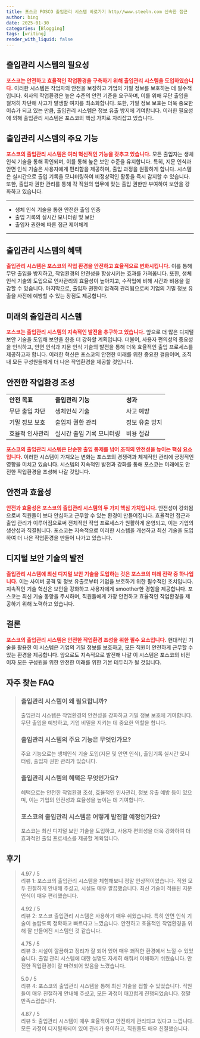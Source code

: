```yaml
---
title: 포스코 POSCO 출입관리 시스템 바로가기 http//www.steeln.com 신속한 접근
author: bing
date: 2025-01-30
categories: [Blogging]
tags: [writing]
render_with_liquid: false
---
```



<h2 id='출입관리 시스템의 필요성'>출입관리 시스템의 필요성</h2>

<p><b><span style="color: #ee2323;">포스코는 안전하고 효율적인 작업환경을 구축하기 위해 출입관리 시스템을 도입하였습니다.</span></b> 이러한 시스템은 작업자의 안전을 보장하고 기업의 기밀 정보를 보호하는 데 필수적입니다. 회사의 작업환경은 높은 수준의 안전 기준을 요구하며, 이를 위해 무단 출입을 철저히 차단해 사고가 발생할 여지를 최소화합니다. 또한, 기밀 정보 보호는 더욱 중요한 이슈가 되고 있는 만큼, 출입관리 시스템은 정보 유출 방지에 기여합니다. 이러한 필요성에 의해 출입관리 시스템은 포스코의 핵심 가치로 자리잡고 있습니다.</p>

<h2 id='출입관리 시스템의 주요 기능'>출입관리 시스템의 주요 기능</h2>

<p><b><span style="color: #ee2323;">포스코의 출입관리 시스템은 여러 혁신적인 기능을 갖추고 있습니다.</span></b> 모든 출입자는 생체 인식 기술을 통해 확인되며, 이를 통해 높은 보안 수준을 유지합니다. 특히, 지문 인식과 안면 인식 기술은 사용자에게 편리함을 제공하며, 출입 과정을 원활하게 합니다. 시스템은 실시간으로 출입 기록을 모니터링하여 비정상적인 활동을 즉시 감지할 수 있습니다. 또한, 출입자 권한 관리를 통해 각 직원의 업무에 맞는 출입 권한만 부여하여 보안을 강화하고 있습니다.</p>

<hr />

<ul>
    <li>생체 인식 기술을 통한 안전한 출입 인증</li>
    <li>출입 기록의 실시간 모니터링 및 보안</li>
    <li>출입자 권한에 따른 접근 제어체계</li>
</ul>

<hr />

<h2 id='출입관리 시스템의 혜택'>출입관리 시스템의 혜택</h2>

<p><b><span style="color: #ee2323;">출입관리 시스템은 포스코의 작업 환경을 안전하고 효율적으로 변화시킵니다.</span></b> 이를 통해 무단 출입을 방지하고, 작업환경의 안전성을 향상시키는 효과를 가져옵니다. 또한, 생체 인식 기술의 도입으로 인사관리의 효율성이 높아지고, 수작업에 비해 시간과 비용을 절감할 수 있습니다. 마지막으로, 출입자 권한이 엄격히 관리됨으로써 기업의 기밀 정보 유출을 사전에 예방할 수 있는 장점도 제공합니다.</p>

<h2 id='미래의 출입관리 시스템'>미래의 출입관리 시스템</h2>

<p><b><span style="color: #ee2323;">포스코는 출입관리 시스템의 지속적인 발전을 추구하고 있습니다.</span></b> 앞으로 더 많은 디지털 보안 기술을 도입해 보안을 한층 더 강화할 계획입니다. 더불어, 사용자 편의성의 중요성을 인식하고, 안면 인식과 지문 인식 기술의 발전을 통해 더욱 효율적인 출입 프로세스를 제공하고자 합니다. 이러한 혁신은 포스코의 안전한 미래를 위한 중요한 걸음이며, 조직 내 모든 구성원들에게 더 나은 작업환경을 제공할 것입니다.</p>

<h2 id='안전한 작업환경 조성'>안전한 작업환경 조성</h2>

<table>
    <tr>
        <td><b>안전 목표</b></td>
        <td><b>출입관리 기능</b></td>
        <td><b>성과</b></td>
    </tr>
    <tr>
        <td>무단 출입 차단</td>
        <td>생체인식 기술</td>
        <td>사고 예방</td>
    </tr>
    <tr>
        <td>기밀 정보 보호</td>
        <td>출입자 권한 관리</td>
        <td>정보 유출 방지</td>
    </tr>
    <tr>
        <td>효율적 인사관리</td>
        <td>실시간 출입 기록 모니터링</td>
        <td>비용 절감</td>
    </tr>
</table>

<p><b><span style="color: #ee2323;">포스코의 출입관리 시스템은 단순한 출입 통제를 넘어 조직의 안전성을 높이는 핵심 요소입니다.</span></b> 이러한 시스템이 가져오는 변화는 포스코의 경쟁력과 체계적인 관리에 긍정적인 영향을 미치고 있습니다. 시스템의 지속적인 발전과 강화를 통해 포스코는 미래에도 안전한 작업환경을 조성해 나갈 것입니다.</p>

<h2 id='안전과 효율성'>안전과 효율성</h2>

<p><b><span style="color: #ee2323;">안전과 효율성은 포스코의 출입관리 시스템의 두 가지 핵심 가치입니다.</span></b> 안전성이 강화됨으로써 직원들이 보다 안심하고 근무할 수 있는 환경이 만들어집니다. 효율적인 접근과 출입 관리가 이루어짐으로써 전체적인 작업 프로세스가 원활하게 운영되고, 이는 기업의 생산성과 직결됩니다. 포스코는 지속적으로 이러한 시스템을 개선하고 최신 기술을 도입하여 더 나은 작업환경을 만들어 나가고 있습니다.</p>

<h2 id='디지털 보안 기술의 발전'>디지털 보안 기술의 발전</h2>

<p><b><span style="color: #ee2323;">출입관리 시스템에 최신 디지털 보안 기술을 도입하는 것은 포스코의 미래 전략 중 하나입니다.</span></b> 이는 사이버 공격 및 정보 유출로부터 기업을 보호하기 위한 필수적인 조치입니다. 지속적인 기술 혁신은 보안을 강화하고 사용자에게 smoother한 경험을 제공합니다. 포스코는 최신 기술 동향을 주시하며, 직원들에게 가장 안전하고 효율적인 작업환경을 제공하기 위해 노력하고 있습니다.</p>

<h2 id='결론'>결론</h2>

<p><b><span style="color: #ee2323;">포스코의 출입관리 시스템은 안전한 작업환경 조성을 위한 필수 요소입니다.</span></b> 현대적인 기술을 활용한 이 시스템은 기업의 기밀 정보를 보호하고, 모든 직원이 안전하게 근무할 수 있는 환경을 제공합니다. 앞으로도 지속적으로 발전해 나갈 이 시스템은 포스코의 비전이자 모든 구성원을 위한 안전한 미래를 위한 기본 테두리가 될 것입니다.</p>


<h2 id='자주_찾는_FAQ'>자주 찾는 FAQ</h2>
<div itemscope="" itemtype="https://schema.org/FAQPage"> 
<blockquote> 
<div itemscope="" itemprop="mainEntity" itemtype="https://schema.org/Question"> 
<h3 itemprop="name">출입관리 시스템이 왜 필요합니까?</h3> 
<div itemscope="" itemprop="acceptedAnswer" itemtype="https://schema.org/Answer"> 
<span itemprop="text"> 
<p>출입관리 시스템은 작업환경의 안전성을 강화하고 기밀 정보 보호에 기여합니다. 무단 출입을 예방하고, 기업 비밀을 지키는 데 중요한 역할을 합니다.</p> 
</span> 
</div> 
</div> 

<div itemscope="" itemprop="mainEntity" itemtype="https://schema.org/Question"> 
<h3 itemprop="name">출입관리 시스템의 주요 기능은 무엇인가요?</h3> 
<div itemscope="" itemprop="acceptedAnswer" itemtype="https://schema.org/Answer"> 
<span itemprop="text"> 
<p>주요 기능으로는 생체인식 기술 도입(지문 및 안면 인식), 출입기록 실시간 모니터링, 출입자 권한 관리가 있습니다.</p> 
</span> 
</div> 
</div> 

<div itemscope="" itemprop="mainEntity" itemtype="https://schema.org/Question"> 
<h3 itemprop="name">출입관리 시스템의 혜택은 무엇인가요?</h3> 
<div itemscope="" itemprop="acceptedAnswer" itemtype="https://schema.org/Answer"> 
<span itemprop="text"> 
<p>혜택으로는 안전한 작업환경 조성, 효율적인 인사관리, 정보 유출 예방 등이 있으며, 이는 기업의 안전성과 효율성을 높이는 데 기여합니다.</p> 
</span> 
</div> 
</div> 

<div itemscope="" itemprop="mainEntity" itemtype="https://schema.org/Question"> 
<h3 itemprop="name">포스코의 출입관리 시스템은 어떻게 발전할 예정인가요?</h3> 
<div itemscope="" itemprop="acceptedAnswer" itemtype="https://schema.org/Answer"> 
<span itemprop="text"> 
<p>포스코는 최신 디지털 보안 기술을 도입하고, 사용자 편의성을 더욱 강화하여 더 효과적인 출입 프로세스를 제공할 계획입니다.</p> 
</span> 
</div> 
</div> 
</blockquote> 
</div>
<h2 id='후기'>후기</h2>
<div itemscope itemtype="https://schema.org/Product">
  <blockquote>
  <div itemprop="review" itemscope itemtype="https://schema.org/Review">
      <div itemprop="reviewRating" itemscope itemtype="https://schema.org/Rating"> <span itemprop="ratingValue">4.97</span> / <span itemprop="bestRating">5</span> </div>
      <span itemprop="reviewBody">리뷰 1: 포스코의 출입관리 시스템을 체험해보니 정말 인상적이었습니다. 직원 모두 친절하게 안내해 주셨고, 시설도 매우 깔끔했습니다. 최신 기술이 적용된 지문 인식이 매우 편리했습니다.</span>
  </div>
  <br>
  <div itemprop="review" itemscope itemtype="https://schema.org/Review">
      <div itemprop="reviewRating" itemscope itemtype="https://schema.org/Rating"> <span itemprop="ratingValue">4.92</span> / <span itemprop="bestRating">5</span> </div>
      <span itemprop="reviewBody">리뷰 2: 포스코 출입관리 시스템은 사용하기 매우 쉬웠습니다. 특히 안면 인식 기술이 놀랍도록 정확하고 빠르다고 느꼈습니다. 안전하고 효율적인 작업환경을 위해 잘 만들어진 시스템인 것 같습니다.</span>
  </div>
  <br>
  <div itemprop="review" itemscope itemtype="https://schema.org/Review">
      <div itemprop="reviewRating" itemscope itemtype="https://schema.org/Rating"> <span itemprop="ratingValue">4.75</span> / <span itemprop="bestRating">5</span> </div>
      <span itemprop="reviewBody">리뷰 3: 시설이 깔끔하고 정리가 잘 되어 있어 매우 쾌적한 환경에서 느낄 수 있었습니다. 출입 관리 시스템에 대한 설명도 자세히 해줘서 이해하기 쉬웠습니다. 안전한 작업환경이 잘 마련되어 있음을 느꼈습니다.</span>
  </div>
  <br>
  <div itemprop="review" itemscope itemtype="https://schema.org/Review">
      <div itemprop="reviewRating" itemscope itemtype="https://schema.org/Rating"> <span itemprop="ratingValue">5.0</span> / <span itemprop="bestRating">5</span> </div>
      <span itemprop="reviewBody">리뷰 4: 포스코의 출입관리 시스템을 통해 최신 기술을 접할 수 있었습니다. 직원들이 매우 친절하게 안내해 주셨고, 모든 과정이 매끄럽게 진행되었습니다. 정말 만족스럽습니다.</span>
  </div>
  <br>
  <div itemprop="review" itemscope itemtype="https://schema.org/Review">
      <div itemprop="reviewRating" itemscope itemtype="https://schema.org/Rating"> <span itemprop="ratingValue">4.87</span> / <span itemprop="bestRating">5</span> </div>
      <span itemprop="reviewBody">리뷰 5: 출입관리 시스템이 매우 효율적이고 안전하게 관리되고 있다고 느낍니다. 모든 과정이 디지털화되어 있어 관리가 용이하고, 직원들도 매우 친절했습니다.</span>
  </div>
  </blockquote>
</div>
